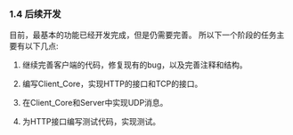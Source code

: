 ### 1.4 后续开发

目前，最基本的功能已经开发完成，但是仍需要完善。
所以下一个阶段的任务主要有以下几点: 

1. 继续完善客户端的代码，修复现有的bug，以及完善注释和结构。

2. 编写Client_Core，实现HTTP的接口和TCP的接口。

3. 在Client_Core和Server中实现UDP消息。

4. 为HTTP接口编写测试代码，实现测试。